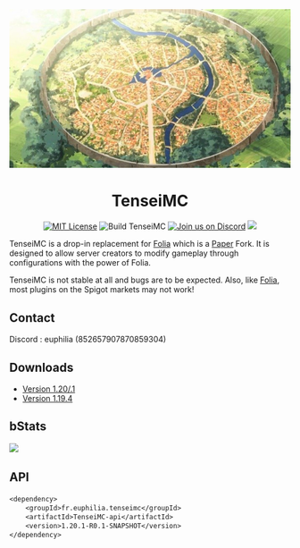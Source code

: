 <div align="center">

<img src="./others/D8_ZtPAVUAAirq8.jpg" alt="TenseiMC">

# TenseiMC
[![MIT License](https://img.shields.io/github/license/DoctaEnkoda/TenseiMC?&logo=github)](LICENCE)
![Build TenseiMC](https://github.com/DoctaEnkoda/TenseiMC/actions/workflows/build.yml/badge.svg)
[![Join us on Discord](https://discord.com/api/guilds/1114496106651471894/widget.png?style=shield)](https://discord.gg/Zq9GF7qmDW)
[![](https://img.shields.io/bstats/servers/19185?label=bStats)](https://bstats.org/plugin/server-implementation/TenseiMC/19185)
</div>


TenseiMC is a drop-in replacement for [Folia](https://github.com/PaperMC/Folia) which is a [Paper](https://github.com/PaperMC/Paper) Fork. It is designed to allow server creators to modify gameplay through configurations with the power of Folia.

TenseiMC is not stable at all and bugs are to be expected. Also, like [Folia](https://github.com/PaperMC/Folia), most plugins on the Spigot markets may not work!

## Contact

Discord : euphilia (852657907870859304)

## Downloads

- [Version 1.20/.1](https://github.com/DoctaEnkoda/TenseiMC/actions?query=branch%3Adev%2F1.20)
- [Version 1.19.4](https://github.com/DoctaEnkoda/TenseiMC/actions?query=branch%3Adev%2F1.19.4)

## bStats
[![](https://bstats.org/signatures/server-implementation/TenseiMC.svg)](https://bstats.org/plugin/server-implementation/TenseiMC/19185)
## API

```maven
<dependency>
    <groupId>fr.euphilia.tenseimc</groupId>
    <artifactId>TenseiMC-api</artifactId>
    <version>1.20.1-R0.1-SNAPSHOT</version>
</dependency>
```
